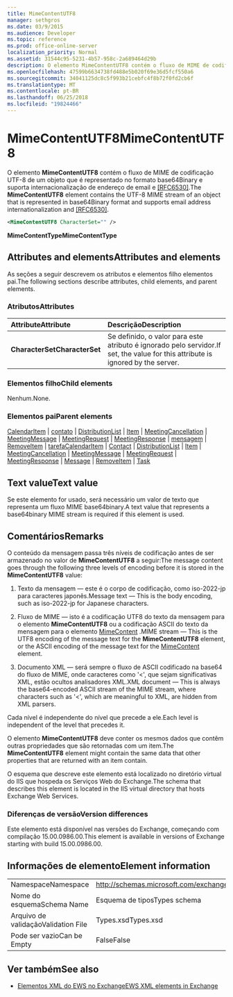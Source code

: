 ```yaml
---
title: MimeContentUTF8
manager: sethgros
ms.date: 03/9/2015
ms.audience: Developer
ms.topic: reference
ms.prod: office-online-server
localization_priority: Normal
ms.assetid: 31544c95-5231-4b57-958c-2a689464d29b
description: O elemento MimeContentUTF8 contém o fluxo de MIME de codificação UTF-8 de um objeto que é representado no formato base64Binary e suporta internacionalização de endereço de email e [RFC6530].
ms.openlocfilehash: 47599b6634738fd488e5b020f69e36d5fcf550a6
ms.sourcegitcommit: 34041125dc8c5f993b21cebfc4f8b72f0fd2cb6f
ms.translationtype: MT
ms.contentlocale: pt-BR
ms.lasthandoff: 06/25/2018
ms.locfileid: "19824466"
---
```

# <a name="mimecontentutf8"></a><span data-ttu-id="5caa0-103">MimeContentUTF8</span><span class="sxs-lookup"><span data-stu-id="5caa0-103">MimeContentUTF8</span></span>

<span data-ttu-id="5caa0-104">O elemento **MimeContentUTF8** contém o fluxo de MIME de codificação UTF-8 de um objeto que é representado no formato base64Binary e suporta internacionalização de endereço de email e [[RFC6530]](http://www.rfc-editor.org/rfc/rfc6530.txt).</span><span class="sxs-lookup"><span data-stu-id="5caa0-104">The **MimeContentUTF8** element contains the UTF-8 MIME stream of an object that is represented in base64Binary format and supports email address internationalization and [[RFC6530]](http://www.rfc-editor.org/rfc/rfc6530.txt).</span></span>
  
```XML
<MimeContentUTF8 CharacterSet="" />
```

 <span data-ttu-id="5caa0-105">**MimeContentType**</span><span class="sxs-lookup"><span data-stu-id="5caa0-105">**MimeContentType**</span></span>
## <a name="attributes-and-elements"></a><span data-ttu-id="5caa0-106">Attributes and elements</span><span class="sxs-lookup"><span data-stu-id="5caa0-106">Attributes and elements</span></span>

<span data-ttu-id="5caa0-107">As seções a seguir descrevem os atributos e elementos filho elementos pai.</span><span class="sxs-lookup"><span data-stu-id="5caa0-107">The following sections describe attributes, child elements, and parent elements.</span></span>
  
### <a name="attributes"></a><span data-ttu-id="5caa0-108">Atributos</span><span class="sxs-lookup"><span data-stu-id="5caa0-108">Attributes</span></span>

|<span data-ttu-id="5caa0-109">**Attribute**</span><span class="sxs-lookup"><span data-stu-id="5caa0-109">**Attribute**</span></span>|<span data-ttu-id="5caa0-110">**Descrição**</span><span class="sxs-lookup"><span data-stu-id="5caa0-110">**Description**</span></span>|
|:-----|:-----|
|<span data-ttu-id="5caa0-111">**CharacterSet**</span><span class="sxs-lookup"><span data-stu-id="5caa0-111">**CharacterSet**</span></span> <br/> |<span data-ttu-id="5caa0-112">Se definido, o valor para este atributo é ignorado pelo servidor.</span><span class="sxs-lookup"><span data-stu-id="5caa0-112">If set, the value for this attribute is ignored by the server.</span></span>  <br/> |
   
### <a name="child-elements"></a><span data-ttu-id="5caa0-113">Elementos filho</span><span class="sxs-lookup"><span data-stu-id="5caa0-113">Child elements</span></span>

<span data-ttu-id="5caa0-114">Nenhum.</span><span class="sxs-lookup"><span data-stu-id="5caa0-114">None.</span></span>
  
### <a name="parent-elements"></a><span data-ttu-id="5caa0-115">Elementos pai</span><span class="sxs-lookup"><span data-stu-id="5caa0-115">Parent elements</span></span>

<span data-ttu-id="5caa0-116">[CalendarItem](calendaritem.md) | [contato](contact.md) | [DistributionList](distributionlist.md) | [Item](item.md) | [MeetingCancellation](meetingcancellation.md) | [MeetingMessage](meetingmessage.md) | [MeetingRequest](meetingrequest.md)  |  [ MeetingResponse](meetingresponse.md) | [mensagem](message-ex15websvcsotherref.md) | [RemoveItem](removeitem.md) | [tarefa](task.md)</span><span class="sxs-lookup"><span data-stu-id="5caa0-116">[CalendarItem](calendaritem.md) | [Contact](contact.md) | [DistributionList](distributionlist.md) | [Item](item.md) | [MeetingCancellation](meetingcancellation.md) | [MeetingMessage](meetingmessage.md) | [MeetingRequest](meetingrequest.md) | [MeetingResponse](meetingresponse.md) | [Message](message-ex15websvcsotherref.md) | [RemoveItem](removeitem.md) | [Task](task.md)</span></span>
  
## <a name="text-value"></a><span data-ttu-id="5caa0-117">Text value</span><span class="sxs-lookup"><span data-stu-id="5caa0-117">Text value</span></span>

<span data-ttu-id="5caa0-118">Se este elemento for usado, será necessário um valor de texto que representa um fluxo MIME base64binary.</span><span class="sxs-lookup"><span data-stu-id="5caa0-118">A text value that represents a base64binary MIME stream is required if this element is used.</span></span>
  
## <a name="remarks"></a><span data-ttu-id="5caa0-119">Comentários</span><span class="sxs-lookup"><span data-stu-id="5caa0-119">Remarks</span></span>

<span data-ttu-id="5caa0-120">O conteúdo da mensagem passa três níveis de codificação antes de ser armazenado no valor de **MimeContentUTF8** a seguir:</span><span class="sxs-lookup"><span data-stu-id="5caa0-120">The message content goes through the following three levels of encoding before it is stored in the **MimeContentUTF8** value:</span></span> 
  
1. <span data-ttu-id="5caa0-121">Texto da mensagem — este é o corpo de codificação, como iso-2022-jp para caracteres japonês.</span><span class="sxs-lookup"><span data-stu-id="5caa0-121">Message text — This is the body encoding, such as iso-2022-jp for Japanese characters.</span></span>
    
2. <span data-ttu-id="5caa0-122">Fluxo de MIME — isto é a codificação UTF8 do texto da mensagem para o elemento **MimeContentUTF8** ou a codificação ASCII do texto da mensagem para o elemento [MimeContent](mimecontent.md) .</span><span class="sxs-lookup"><span data-stu-id="5caa0-122">MIME stream — This is the UTF8 encoding of the message text for the **MimeContentUTF8** element, or the ASCII encoding of the message text for the [MimeContent](mimecontent.md) element.</span></span> 
    
3. <span data-ttu-id="5caa0-123">Documento XML — será sempre o fluxo de ASCII codificado na base64 do fluxo de MIME, onde caracteres como '\<', que sejam significativas XML, estão ocultos analisadores XML.</span><span class="sxs-lookup"><span data-stu-id="5caa0-123">XML document — This is always the base64-encoded ASCII stream of the MIME stream, where characters such as '\<', which are meaningful to XML, are hidden from XML parsers.</span></span>
    
<span data-ttu-id="5caa0-124">Cada nível é independente do nível que precede a ele.</span><span class="sxs-lookup"><span data-stu-id="5caa0-124">Each level is independent of the level that precedes it.</span></span>
  
<span data-ttu-id="5caa0-125">O elemento **MimeContentUTF8** deve conter os mesmos dados que contêm outras propriedades que são retornadas com um item.</span><span class="sxs-lookup"><span data-stu-id="5caa0-125">The **MimeContentUTF8** element might contain the same data that other properties that are returned with an item contain.</span></span> 
  
<span data-ttu-id="5caa0-126">O esquema que descreve este elemento está localizado no diretório virtual do IIS que hospeda os Serviços Web do Exchange.</span><span class="sxs-lookup"><span data-stu-id="5caa0-126">The schema that describes this element is located in the IIS virtual directory that hosts Exchange Web Services.</span></span>
  
### <a name="version-differences"></a><span data-ttu-id="5caa0-127">Diferenças de versão</span><span class="sxs-lookup"><span data-stu-id="5caa0-127">Version differences</span></span>

<span data-ttu-id="5caa0-128">Este elemento está disponível nas versões do Exchange, começando com compilação 15.00.0986.00.</span><span class="sxs-lookup"><span data-stu-id="5caa0-128">This element is available in versions of Exchange starting with build 15.00.0986.00.</span></span>
  
## <a name="element-information"></a><span data-ttu-id="5caa0-129">Informações de elemento</span><span class="sxs-lookup"><span data-stu-id="5caa0-129">Element information</span></span>

|||
|:-----|:-----|
|<span data-ttu-id="5caa0-130">Namespace</span><span class="sxs-lookup"><span data-stu-id="5caa0-130">Namespace</span></span>  <br/> |http://schemas.microsoft.com/exchange/services/2006/types  <br/> |
|<span data-ttu-id="5caa0-131">Nome do esquema</span><span class="sxs-lookup"><span data-stu-id="5caa0-131">Schema Name</span></span>  <br/> |<span data-ttu-id="5caa0-132">Esquema de tipos</span><span class="sxs-lookup"><span data-stu-id="5caa0-132">Types schema</span></span>  <br/> |
|<span data-ttu-id="5caa0-133">Arquivo de validação</span><span class="sxs-lookup"><span data-stu-id="5caa0-133">Validation File</span></span>  <br/> |<span data-ttu-id="5caa0-134">Types.xsd</span><span class="sxs-lookup"><span data-stu-id="5caa0-134">Types.xsd</span></span>  <br/> |
|<span data-ttu-id="5caa0-135">Pode ser vazio</span><span class="sxs-lookup"><span data-stu-id="5caa0-135">Can be Empty</span></span>  <br/> |<span data-ttu-id="5caa0-136">False</span><span class="sxs-lookup"><span data-stu-id="5caa0-136">False</span></span>  <br/> |
   
## <a name="see-also"></a><span data-ttu-id="5caa0-137">Ver também</span><span class="sxs-lookup"><span data-stu-id="5caa0-137">See also</span></span>



- [<span data-ttu-id="5caa0-138">Elementos XML do EWS no Exchange</span><span class="sxs-lookup"><span data-stu-id="5caa0-138">EWS XML elements in Exchange</span></span>](ews-xml-elements-in-exchange.md)

